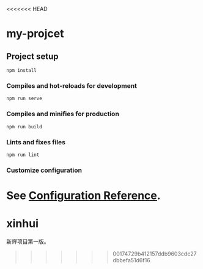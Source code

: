 <<<<<<< HEAD
# my-projcet

## Project setup
```
npm install
```

### Compiles and hot-reloads for development
```
npm run serve
```

### Compiles and minifies for production
```
npm run build
```

### Lints and fixes files
```
npm run lint
```

### Customize configuration
See [Configuration Reference](https://cli.vuejs.org/config/).
=======
# xinhui
新辉项目第一版。
>>>>>>> 00174729b412157ddb9603cdc27dbbefa51d6f16
